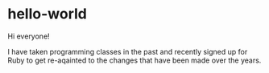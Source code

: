 # hello-world

Hi everyone!

I have taken programming classes in the past and recently signed up for Ruby to get re-aqainted to the changes that have been made over the years.
